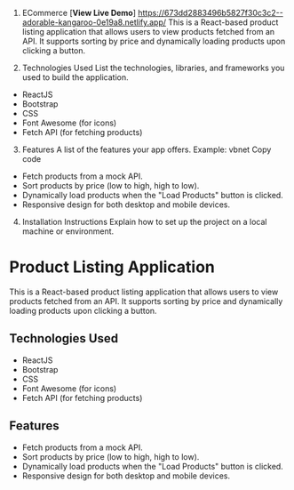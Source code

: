 1. ECommerce
[**View Live Demo**] https://673dd2883496b5827f30c3c2--adorable-kangaroo-0e19a8.netlify.app/
This is a React-based product listing application that allows users to view products fetched from an API. It supports sorting by price and dynamically loading products upon clicking a button.

2. Technologies Used
List the technologies, libraries, and frameworks you used to build the application.
- ReactJS
- Bootstrap
- CSS
- Font Awesome (for icons)
- Fetch API (for fetching products)
3. Features
A list of the features your app offers.
Example:
vbnet
Copy code
- Fetch products from a mock API.
- Sort products by price (low to high, high to low).
- Dynamically load products when the "Load Products" button is clicked.
- Responsive design for both desktop and mobile devices.
4. Installation Instructions
Explain how to set up the project on a local machine or environment.

# Product Listing Application

This is a React-based product listing application that allows users to view products fetched from an API. It supports sorting by price and dynamically loading products upon clicking a button.

## Technologies Used

- ReactJS
- Bootstrap
- CSS
- Font Awesome (for icons)
- Fetch API (for fetching products)

## Features

- Fetch products from a mock API.
- Sort products by price (low to high, high to low).
- Dynamically load products when the "Load Products" button is clicked.
- Responsive design for both desktop and mobile devices.

